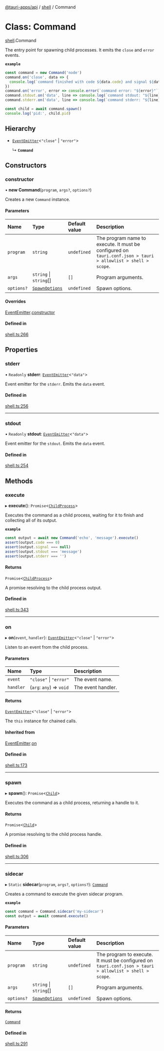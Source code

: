[@tauri-apps/api](../README.md) / [shell](../modules/shell.md) / Command

# Class: Command

[shell](../modules/shell.md).Command

The entry point for spawning child processes.
It emits the `close` and `error` events.

**`example`**
```typescript
const command = new Command('node')
command.on('close', data => {
  console.log(`command finished with code ${data.code} and signal ${data.signal}`)
})
command.on('error', error => console.error(`command error: "${error}"`))
command.stdout.on('data', line => console.log(`command stdout: "${line}"`))
command.stderr.on('data', line => console.log(`command stderr: "${line}"`))

const child = await command.spawn()
console.log('pid:', child.pid)
```

## Hierarchy

- [`EventEmitter`](shell.EventEmitter.md)<``"close"`` \| ``"error"``\>

  ↳ **`Command`**

## Constructors

### constructor

• **new Command**(`program`, `args?`, `options?`)

Creates a new `Command` instance.

#### Parameters

| Name | Type | Default value | Description |
| :------ | :------ | :------ | :------ |
| `program` | `string` | `undefined` | The program name to execute. It must be configured on `tauri.conf.json > tauri > allowlist > shell > scope`. |
| `args` | `string` \| `string`[] | `[]` | Program arguments. |
| `options?` | [`SpawnOptions`](../interfaces/shell.SpawnOptions.md) | `undefined` | Spawn options. |

#### Overrides

[EventEmitter](shell.EventEmitter.md).[constructor](shell.EventEmitter.md#constructor)

#### Defined in

[shell.ts:266](https://github.com/tauri-apps/tauri/blob/c59846d/tooling/api/src/shell.ts#L266)

## Properties

### stderr

• `Readonly` **stderr**: [`EventEmitter`](shell.EventEmitter.md)<``"data"``\>

Event emitter for the `stderr`. Emits the `data` event.

#### Defined in

[shell.ts:256](https://github.com/tauri-apps/tauri/blob/c59846d/tooling/api/src/shell.ts#L256)

___

### stdout

• `Readonly` **stdout**: [`EventEmitter`](shell.EventEmitter.md)<``"data"``\>

Event emitter for the `stdout`. Emits the `data` event.

#### Defined in

[shell.ts:254](https://github.com/tauri-apps/tauri/blob/c59846d/tooling/api/src/shell.ts#L254)

## Methods

### execute

▸ **execute**(): `Promise`<[`ChildProcess`](../interfaces/shell.ChildProcess.md)\>

Executes the command as a child process, waiting for it to finish and collecting all of its output.

**`example`**
```typescript
const output = await new Command('echo', 'message').execute()
assert(output.code === 0)
assert(output.signal === null)
assert(output.stdout === 'message')
assert(output.stderr === '')
```

#### Returns

`Promise`<[`ChildProcess`](../interfaces/shell.ChildProcess.md)\>

A promise resolving to the child process output.

#### Defined in

[shell.ts:343](https://github.com/tauri-apps/tauri/blob/c59846d/tooling/api/src/shell.ts#L343)

___

### on

▸ **on**(`event`, `handler`): [`EventEmitter`](shell.EventEmitter.md)<``"close"`` \| ``"error"``\>

Listen to an event from the child process.

#### Parameters

| Name | Type | Description |
| :------ | :------ | :------ |
| `event` | ``"close"`` \| ``"error"`` | The event name. |
| `handler` | (`arg`: `any`) => `void` | The event handler. |

#### Returns

[`EventEmitter`](shell.EventEmitter.md)<``"close"`` \| ``"error"``\>

The `this` instance for chained calls.

#### Inherited from

[EventEmitter](shell.EventEmitter.md).[on](shell.EventEmitter.md#on)

#### Defined in

[shell.ts:173](https://github.com/tauri-apps/tauri/blob/c59846d/tooling/api/src/shell.ts#L173)

___

### spawn

▸ **spawn**(): `Promise`<[`Child`](shell.Child.md)\>

Executes the command as a child process, returning a handle to it.

#### Returns

`Promise`<[`Child`](shell.Child.md)\>

A promise resolving to the child process handle.

#### Defined in

[shell.ts:306](https://github.com/tauri-apps/tauri/blob/c59846d/tooling/api/src/shell.ts#L306)

___

### sidecar

▸ `Static` **sidecar**(`program`, `args?`, `options?`): [`Command`](shell.Command.md)

Creates a command to execute the given sidecar program.

**`example`**
```typescript
const command = Command.sidecar('my-sidecar')
const output = await command.execute()
```

#### Parameters

| Name | Type | Default value | Description |
| :------ | :------ | :------ | :------ |
| `program` | `string` | `undefined` | The program to execute. It must be configured on `tauri.conf.json > tauri > allowlist > shell > scope`. |
| `args` | `string` \| `string`[] | `[]` | Program arguments. |
| `options?` | [`SpawnOptions`](../interfaces/shell.SpawnOptions.md) | `undefined` | Spawn options. |

#### Returns

[`Command`](shell.Command.md)

#### Defined in

[shell.ts:291](https://github.com/tauri-apps/tauri/blob/c59846d/tooling/api/src/shell.ts#L291)

